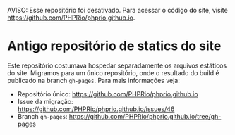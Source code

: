 AVISO: Esse repositório foi desativado. Para acessar o código do site, visite https://github.com/PHPRio/phprio.github.io.

# Antigo repositório de statics do site

Este repositório costumava hospedar separadamente os arquivos estáticos do site. Migramos para um único repositório, onde o resultado do build é publicado na branch `gh-pages`. Para mais informações veja:

- Repositório único: https://github.com/PHPRio/phprio.github.io
- Issue da migração: https://github.com/PHPRio/phprio.github.io/issues/46
- Branch `gh-pages`: https://github.com/PHPRio/phprio.github.io/tree/gh-pages
